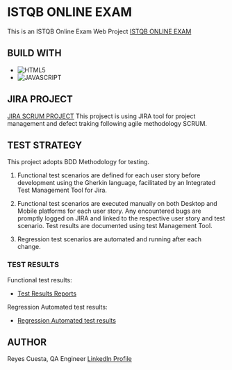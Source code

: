 # ISTQB ONLINE EXAM
This is an ISTQB Online Exam Web Project
[ISTQB ONLINE EXAM](https://bootcamp-qa.github.io/online-exam-template/)

## BUILD WITH
* ![HTML5](https://img.shields.io/badge/html5-%23E34F26.svg?style=for-the-badge&logo=html5&logoColor=white)
* ![JAVASCRIPT](https://img.shields.io/badge/JavaScript-323330?style=for-the-badge&logo=javascript&logoColor=F7DF1E)


## JIRA PROJECT
[JIRA SCRUM PROJECT](https://bootcampqareyes.atlassian.net/jira/software/projects/IOT/boards/5)
This projsect is using JIRA tool for project management and defect traking following agile methodology SCRUM.


## TEST STRATEGY
This project adopts BDD Methodology for testing.

1. Functional test scenarios are defined for each user story before development using the Gherkin language, facilitated by an Integrated Test Management Tool for Jira.

2. Functional test scenarios are executed manually on both Desktop and Mobile platforms for each user story. Any encountered bugs are promptly logged on JIRA and linked to the respective user story and test scenario. Test results are documented using test Management Tool.

3. Regression test scenarios are automated and running after each change.


### TEST RESULTS
Functional test results:
* [Test Results Reports](test-results.pdf)

Regression Automated test results:
* [Regression Automated test results](linktoresults.html) 


## AUTHOR
Reyes Cuesta, QA Engineer
[LinkedIn Profile](https://www.linkedin.com/in/reyescuesta)
